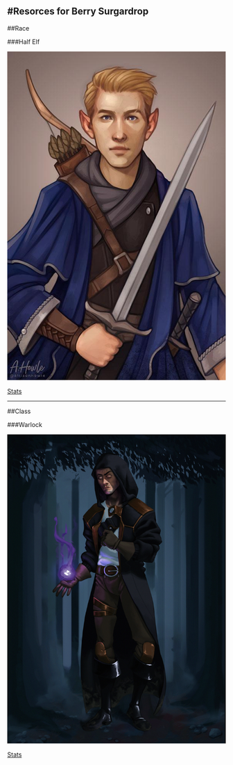 #Resorces for Berry Surgardrop
---
##Race

###Half Elf

![Half Elf](HalfElf.jpg)

[Stats](https://dnd5e.wikidot.com/lineage:half-elf)

---

##Class

###Warlock

![Warlock](warlock.jpg)

[Stats](https://dnd5e.wikidot.com/warlock)
